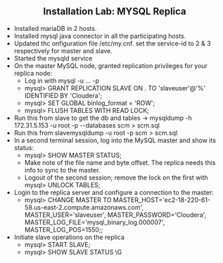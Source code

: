 ## <center> <a name="MYSQL replication"/> Installation Lab: MYSQL Replica
* Installed mariaDB in 2 hosts.
* Installed mysql java connector in all the participating hosts.
* Updated thc onfiguration file /etc/my.cnf. set the service-id to 2 & 3 respectively for master and slave.
* Started the mysqld service
* On the master MySQL node, granted replication privileges for your replica node:
	* Log in with mysql -u ... -p 
	* mysql> GRANT REPLICATION SLAVE ON *.* TO 'slaveuser'@'%' IDENTIFIED BY 'Cloudera';
	* mysql> SET GLOBAL binlog_format = 'ROW'; 
	* mysql> FLUSH TABLES WITH READ LOCK;
* Run this from slave to get the db and tables -> mysqldump -h 172.31.5.153 -u root -p --databases scm > scm.sql
* Run this from slavemysqldump -u root -p scm > scm.sql
* In a second terminal session, log into the MySQL master and show its status:
	* mysql> SHOW MASTER STATUS;
	* Make note of the file name and byte offset. The replica needs this info to sync to the master.
	* Logout of the second session; remove the lock on the first with mysql> UNLOCK TABLES;
* Login to the replica server and configure a connection to the master:
	* mysql> CHANGE MASTER TO MASTER_HOST='ec2-18-220-61-58.us-east-2.compute.amazonaws.com', MASTER_USER='slaveuser', MASTER_PASSWORD='Cloudera', MASTER_LOG_FILE='mysql_binary_log.000007', MASTER_LOG_POS=1550;;
* Initiate slave operations on the replica
	* mysql> START SLAVE;
	* mysql> SHOW SLAVE STATUS \G